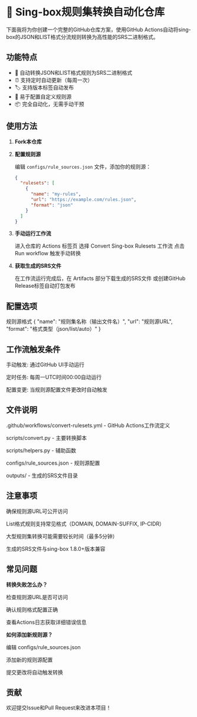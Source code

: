 # 🚀 Sing-box规则集转换自动化仓库
下面我将为你创建一个完整的GitHub仓库方案，使用GitHub Actions自动将sing-box的JSON和LIST格式分流规则转换为高性能的SRS二进制格式。

## 功能特点

- 🔄 自动转换JSON和LIST格式规则为SRS二进制格式
- ⏰ 支持定时自动更新（每周一次）
- 🏷️ 支持版本标签自动发布
- 🔧 易于配置自定义规则源
- 📦 完全自动化，无需手动干预

## 使用方法

1. **Fork本仓库**
2. **配置规则源**

   编辑 `configs/rule_sources.json` 文件，添加你的规则源：
   ```json
   {
     "rulesets": [
       {
         "name": "my-rules",
         "url": "https://example.com/rules.json",
         "format": "json"
       }
     ]
   }
3. **手动运行工作流**

   进入仓库的 Actions 标签页
   选择 Convert Sing-box Rulesets 工作流
   点击 Run workflow 触发手动转换

4. **获取生成的SRS文件**

   在工作流运行完成后，在 Artifacts 部分下载生成的SRS文件
   或创建GitHub Release标签自动打包发布  
## 配置选项

   规则源格式
   {
    "name": "规则集名称（输出文件名）",
    "url": "规则源URL",
    "format": "格式类型（json/list/auto）"
   }
## 工作流触发条件
   
   手动触发: 通过GitHub UI手动运行
   
   定时任务: 每周一UTC时间00:00自动运行
   
   配置变更: 当规则源配置文件更改时自动触发
## 文件说明
  .github/workflows/convert-rulesets.yml - GitHub Actions工作流定义

  scripts/convert.py - 主要转换脚本

  scripts/helpers.py - 辅助函数

  configs/rule_sources.json - 规则源配置

  outputs/ - 生成的SRS文件目录

## 注意事项
   
   确保规则源URL可公开访问

   List格式规则支持常见格式（DOMAIN, DOMAIN-SUFFIX, IP-CIDR）

   大型规则集转换可能需要较长时间（最多5分钟）

   生成的SRS文件与sing-box 1.8.0+版本兼容

## 常见问题
   **转换失败怎么办？**
   
   检查规则源URL是否可访问

   确认规则格式配置正确

   查看Actions日志获取详细错误信息

   **如何添加新规则源？**
   
   编辑 configs/rule_sources.json

   添加新的规则源配置

   提交更改将自动触发转换

## 贡献
   
   欢迎提交Issue和Pull Request来改进本项目！




